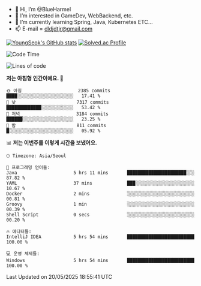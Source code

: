 - 👋 Hi, I’m @BlueHarmel
- 👀 I’m interested in GameDev, WebBackend, etc.
- 🌱 I’m currently learning Spring, Java, Kubernetes ETC...
- 📫 E-mail = dldjdtjr@gmail.com

[![YoungSeok's GitHub stats](https://github-readme-stats.vercel.app/api?username=BlueHarmel&show_icons=true&theme=transparent)](https://github.com/anuraghazra/github-readme-stats)
[![Solved.ac Profile](http://mazassumnida.wtf/api/v2/generate_badge?boj=dldjdtjr)](https://solved.ac/dldjdtjr/)

<!--START_SECTION:waka-->
![Code Time](http://img.shields.io/badge/Code%20Time-1%2C066%20hrs%2042%20mins-blue)

![Lines of code](https://img.shields.io/badge/%EC%A0%80%EB%8A%94%20%EC%97%AC%ED%83%9C%EA%B9%8C%EC%A7%80%20-46.3%20million%20%EC%A4%84%EC%9D%98%20%EC%BD%94%EB%93%9C%EB%A5%BC%20%EC%9E%91%EC%84%B1%ED%96%88%EC%96%B4%EC%9A%94.-blue)

**저는 아침형 인간이에요. 🐤** 

```text
🌞 아침                     2385 commits        ████░░░░░░░░░░░░░░░░░░░░░   17.41 % 
🌆 낮　                     7317 commits        █████████████░░░░░░░░░░░░   53.42 % 
🌃 저녁                     3184 commits        ██████░░░░░░░░░░░░░░░░░░░   23.25 % 
🌙 밤　                     811 commits         █░░░░░░░░░░░░░░░░░░░░░░░░   05.92 % 
```


📊 **저는 이번주를 이렇게 시간을 보냈어요.** 

```text
🕑︎ Timezone: Asia/Seoul

💬 프로그래밍 언어들: 
Java                     5 hrs 11 mins       ██████████████████████░░░   87.82 % 
YAML                     37 mins             ███░░░░░░░░░░░░░░░░░░░░░░   10.67 % 
Docker                   2 mins              ░░░░░░░░░░░░░░░░░░░░░░░░░   00.81 % 
Groovy                   1 min               ░░░░░░░░░░░░░░░░░░░░░░░░░   00.39 % 
Shell Script             0 secs              ░░░░░░░░░░░░░░░░░░░░░░░░░   00.20 % 

🔥 에디터들: 
IntelliJ IDEA            5 hrs 54 mins       █████████████████████████   100.00 % 

💻 운영 체제들: 
Windows                  5 hrs 54 mins       █████████████████████████   100.00 % 
```


 Last Updated on 20/05/2025 18:55:41 UTC
<!--END_SECTION:waka-->
<!---
BlueHarmel/BlueHarmel is a ✨ special ✨ repository because its `README.md` (this file) appears on your GitHub profile.
You can click the Preview link to take a look at your changes.
--->

